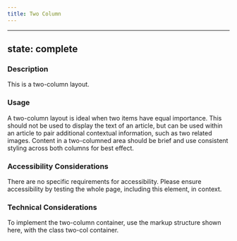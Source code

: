 ```yaml
---
title: Two Column
---
```


---
state: complete
---

### Description
This is a two-column layout.

### Usage
A two-column layout is ideal when two items have equal importance. This should not be used to display the text of an article, but can be used within an article to pair additional contextual information, such as two related images. Content in a two-columned area should be brief and use consistent styling across both columns for best effect.

### Accessibility Considerations
There are no specific requirements for accessibility. Please ensure accessibility by testing the whole page, including this element, in context.

<!-- ### SEO Considerations
This section is left intentionally blank and is for future consideration. -->

### Technical Considerations
To implement the two-column container, use the markup structure shown here, with the class two-col container.
